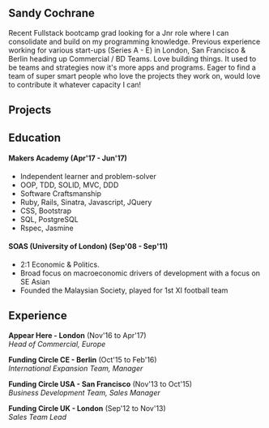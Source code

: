 ## Sandy Cochrane

Recent Fullstack bootcamp grad looking for a Jnr role where I can consolidate and build on my programming knowledge. Previous experience working for various start-ups (Series A - E) in London, San Francisco & Berlin heading up Commercial / BD Teams. Love building things. It used to be teams and strategies now it's more apps and programs. Eager to find a team of super smart people who love the projects they work on, would love to contribute it whatever capacity I can!    

## Projects

## Education

#### Makers Academy (Apr'17 - Jun'17)

- Independent learner and problem-solver
- OOP, TDD, SOLID, MVC, DDD
- Software Craftsmanship
- Ruby, Rails, Sinatra, Javascript, JQuery
- CSS, Bootstrap
- SQL, PostgreSQL
- Rspec, Jasmine

#### SOAS (University of London) (Sep'08 - Sep'11)

- 2:1 Economic & Politics. 
- Broad focus on macroeconomic drivers of development with a focus on SE Asian
- Founded the Malaysian Society, played for 1st XI football team


## Experience

**Appear Here - London** (Nov'16 to Apr'17)    
*Head of Commercial, Europe*  

**Funding Circle CE - Berlin** (Oct'15 to Feb'16)   
*International Expansion Team, Manager*  

**Funding Circle USA - San Francisco** (Nov'13 to Oct'15)   
*Business Development Team, Sales Manager*  

**Funding Circle UK - London** (Sep'12 to Nov'13)   
*Sales Team Lead*  
